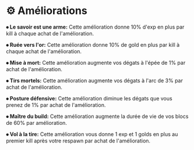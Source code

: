 # ⚙️ Améliorations

**⦁ Le savoir est une arme:** Cette amélioration donne 10% d'exp en plus par kill à chaque achat de l'amélioration.

**⦁ Ruée vers l'or:** Cette amélioration donne 10% de gold en plus par kill à chaque achat de l'amélioration.

**⦁ Mise à mort:** Cette amélioration augmente vos dégats à l'épée de 1% par achat de l'amélioration.

**⦁ Tirs mortels:** Cette amélioration augmente vos dégats à l'arc de 3% par achat de l'amélioration.

**⦁ Posture défensive:** Cette amélioration diminue les dégats que vous prenez de 1% par achat de l'amélioration.

**⦁ Maître du build:** Cette amélioration augmente la durée de vie de vos blocs de 60% par amélioration.

**⦁ Vol à la tire:** Cette amélioration vous donne 1 exp et 1 golds en plus au premier kill après votre respawn par achat de l'amélioration.
